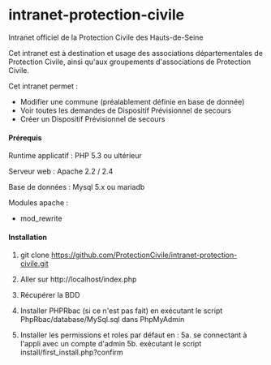 # intranet-protection-civile
Intranet officiel de la Protection Civile des Hauts-de-Seine

Cet intranet est à destination et usage des associations départementales de Protection Civile, ainsi qu'aux groupements d'associations de Protection Civile.

Cet intranet permet :
- Modifier une commune (préalablement définie en base de donnée)
- Voir toutes les demandes de Dispositif Prévisionnel de secours
- Créer un Dispositif Prévisionnel de secours


#### Prérequis

Runtime applicatif : PHP 5.3 ou ultérieur

Serveur web : Apache 2.2 / 2.4

Base de données : Mysql 5.x ou mariadb 

Modules apache : 

- mod_rewrite

#### Installation

1. git clone https://github.com/ProtectionCivile/intranet-protection-civile.git
2. Aller sur http://localhost/index.php

3. Récupérer la BDD
4. Installer PHPRbac (si ce n'est pas fait) en exécutant le script PhpRbac/database/MySql.sql dans PhpMyAdmin
5. Installer les permissions et roles par défaut en :
5a. se connectant à l'appli avec un compte d'admin
5b. exécutant le script install/first_install.php?confirm


